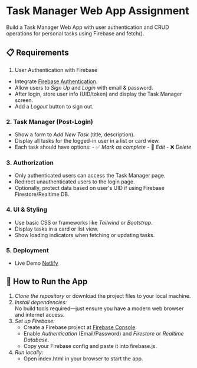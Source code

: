 # Task Manager Web App Assignment

Build a Task Manager Web App with user authentication and CRUD operations for personal tasks using Firebase and fetch().

## 📋 Requirements
 1. User Authentication with Firebase
   - Integrate [Firebase Authentication](https://firebase.google.com/docs/auth).
   - Allow users to *Sign Up* and *Login* with email & password.
   - After login, store user info (UID/token) and display the Task Manager screen.
   - Add a *Logout* button to sign out.

### 2. Task Manager (Post-Login)
   - Show a form to *Add New Task* (title, description).
   - Display all tasks for the logged-in user in a list or card view.
   - Each task should have options:
    - ✅ *Mark as complete*
    - 📝 *Edit*
    - ❌ *Delete*


### 3. Authorization
   - Only authenticated users can access the Task Manager page.
   - Redirect unauthenticated users to the login page.
   - Optionally, protect data based on user's UID if using Firebase Firestore/Realtime DB.

### 4. UI & Styling
   - Use basic CSS or frameworks like *Tailwind* or *Bootstrap*.
   - Display tasks in a card or list view.
   - Show loading indicators when fetching or updating tasks.

### 5. Deployment

- Live Demo  [Netlify](https://taskmanagers-app.netlify.app/)


## 🚀 How to Run the App

1. *Clone the repository* or download the project files to your local machine.
2. *Install dependencies:*  
    No build tools required—just ensure you have a modern web browser and internet access.
3. *Set up Firebase:*  
    - Create a Firebase project at [Firebase Console](https://console.firebase.google.com/).
    - Enable *Authentication* (Email/Password) and *Firestore* or *Realtime Database*.
    - Copy your Firebase config and paste it into firebase.js.
4. *Run locally:*  
    - Open index.html in your browser to start the app.